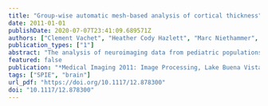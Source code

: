```yaml
---
title: "Group-wise automatic mesh-based analysis of cortical thickness"
date: 2011-01-01
publishDate: 2020-07-07T23:41:09.689571Z
authors: ["Clement Vachet", "Heather Cody Hazlett", "Marc Niethammer", "Ipek Oguz", "Joshua E. Cates", "Ross T. Whitaker", "Joseph Piven", "Martin Styner"]
publication_types: ["1"]
abstract: "The analysis of neuroimaging data from pediatric populations presents several challenges. There are normal variations in brain shape from infancy to adulthood and normal developmental changes related to tissue maturation. Measurement of cortical thickness is one important way to analyze such developmental tissue changes. We developed a novel framework that allows group-wise automatic mesh-based analysis of cortical thickness. Our approach is divided into four main parts. First an individual pre-processing pipeline is applied on each subject to create genus-zero inflated white matter cortical surfaces with cortical thickness measurements. The second part performs an entropy-based group-wise shape correspondence on these meshes using a particle system, which establishes a trade-off between an even sampling of the cortical surfaces and the similarity of corresponding points across the population using sulcal depth information and spatial proximity. A novel automatic initial particle sampling is performed using a matched 98-lobe parcellation map prior to a particle-splitting phase. Third, corresponding re-sampled surfaces are computed with interpolated cortical thickness measurements, which are finally analyzed via a statistical vertex-wise analysis module. This framework consists of a pipeline of automated 3D Slicer compatible modules. It has been tested on a small pediatric dataset and incorporated in an open-source C++ based high-level module called GAMBIT. GAMBIT's setup allows efficient batch processing, grid computing and quality control. The current research focuses on the use of an average template for correspondence and surface re-sampling, as well as thorough validation of the framework and its application to clinical pediatric studies."
featured: false
publication: "*Medical Imaging 2011: Image Processing, Lake Buena Vista, Florida, USA, February 14-16, 2011*"
tags: ["SPIE", "brain"]
url_pdf: "https://doi.org/10.1117/12.878300"
doi: "10.1117/12.878300"
---
```


